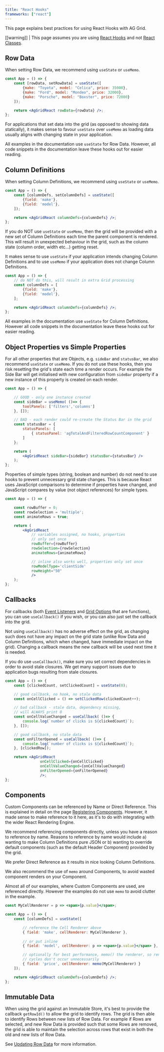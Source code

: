 ```yaml
---
title: "React Hooks"
frameworks: ["react"]
---
```


This page explains best practices for using React Hooks with AG Grid.

[[warning]]
| This page assumes you are using [React Hooks](https://reactjs.org/docs/hooks-intro.html) and not [React Classes](https://reactjs.org/docs/react-component.html).

## Row Data

When setting Row Data, we recommend using `useState` or `useMemo`.

```jsx
const App = () => {
    const [rowData, setRowData] = useState([
        {make: "Toyota", model: "Celica", price: 35000},
        {make: "Ford", model: "Mondeo", price: 32000},
        {make: "Porsche", model: "Boxster", price: 72000}
    ]);

    return <AgGridReact rowData={rowData} />;
};
```

For applications that set data into the grid (as opposed to showing data statically), it makes sense to favour `useState`
over `useMemo` as loading data usually aligns with changing state in your application.

All examples in the documentation use `useState` for Row Data. However, all code snippets in the documentation leave 
these hooks out for easier reading.

## Column Definitions

When setting Column Definitions, we recommend using `useState` or `useMemo`.

```jsx
const App = () => {
    const [columnDefs, setColumnDefs] = useState([
        {field: 'make'},
        {field: 'model'},
    ]);

    return <AgGridReact columnDefs={columnDefs} />;
};
```

If you do NOT use `useState` or `useMemo`, then the grid will be provided with a new set of Column Definitions each time
the parent component is rendered. This will result in unexpected behaviour in the grid, such as the column state 
(column order, width etc...) getting reset.

It makes sense to use `useState` if your application intends changing Column Definitions and to use `useMemo` if your 
application does not change Column Definitions.

```jsx
const App = () => {
    // do NOT do this, will result in extra Grid processing
    const columnDefs = [
        {field: 'make'},
        {field: 'model'},
    ];

    return <AgGridReact columnDefs={columnDefs} />;
};
```

All examples in the documentation use `useState` for Column Definitions. However all code snippets in the documentation
leave these hooks out for easier reading.

## Object Properties vs Simple Properties

For all other properties that are Objects, e.g. `sideBar` and `statusBar`, we also recommend `useState` or `useMemo`. If
you do not use these hooks, then you risk resetting the grid's state each time a render occurs. For example the Side Bar
will get initialised with new configuration from `sideBar` property if a new instance of this property is created on each render.

```jsx
const App = () => {

    // GOOD - only one instance created
    const sideBar = useMemo( ()=> {
        toolPanels: ['filters','columns']
    }, []);

    // BAD - each render could re-create the Status Bar in the grid
    const statusBar = {
        statusPanels: [ 
            { statusPanel: 'agTotalAndFilteredRowCountComponent' }
        ]
    };

    return (
        <AgGridReact sideBar={sideBar} statusBar={statusBar} />
    );
};
```

Properties of simple types (string, boolean and number) do not need to use hooks to prevent unnecessary grid state 
changes. This is because React uses JavaScript comparisons to determine if properties have changed, and JavaScript 
compares by value (not object references) for simple types.

```jsx
const App = () => {

    const rowBuffer = 0;
    const rowSelection = 'multiple';
    const animateRows = true;

    return (
        <AgGridReact 
            // variables assigned, no hooks, properties
            // only set once
            rowBuffer={rowBuffer} 
            rowSelection={rowSelection} 
            animateRows={animateRows} 

            // inline also works well, properties only set once
            rowModelType='clientSide'
            rowHeight="50"
            />
    );
};
```

## Callbacks

For callbacks (both [Event Listeners](/grid-events/) and [Grid Options](/grid-options/) that are functions), you can use
`useCallback()` if you wish, or you can also just set the callback into the grid.

Not using `useCallback()` has no adverse effect on the grid, as changing such does not have any impact on the grid state
(unlike Row Data and Column Definitions, which when changed, have immediate impact on the grid). Changing a callback 
means the new callback will be used next time it is needed.

If you do use `useCallback()`, make sure you set correct dependencies in order to avoid stale closures. We get many 
support issues due to application bugs resulting from stale closures.

```jsx
const App = () => {
    const [clickedCount, setClickedCount] = useState(0);

    // good callback, no hook, no stale data
    const onCellClicked = () => setClickedRow(clickedCount++);

    // bad callback - stale data, dependency missing,
    // will ALWAYS print 0
    const onCellValueChanged = useCallback( ()=> {
        console.log(`number of clicks is ${clickedCount}`);
    }, []);

    // good callback, no stale data
    const onFilterOpened = useCallback( ()=> {
        console.log(`number of clicks is ${clickedCount}`);
    }, [clickedRow]);

    return <AgGridReact 
                onCellClicked={onCellClicked} 
                onCellValueChanged={onCellValueChanged}
                onFilterOpened={onFilterOpened}
                />;
};
```

## Components

Custom Components can be referenced by Name or Direct Reference. This is explained in detail on the page 
[Registering Components](/components/). However, it made sense to make reference to it here, as it's to do with 
integrating with the wider React Rendering Engine.

We recommend referencing components directly, unless you have a reason to reference by name. Reasons to reference by 
name would include a) wanting to make Column Definitions pure JSON or b) wanting to override default components (such as
the default Header Component) provided by the grid.

We prefer Direct Reference as it results in nice looking Column Definitions.

We also recommend the use of `memo` around Components, to avoid wasted component renders on your Component.

Almost all of our examples, where Custom Components are used, are referenced directly. However the examples do not use
`memo` to avoid clutter in the example.

```jsx
const MyCellRenderer = p => <span>{p.value}</span>;

const App = () => {
    const [columnDefs] = useState([

        // reference the Cell Renderer above
        { field: 'make', cellRenderer: MyCellRenderer },
        
        // or put inline
        { field: 'model', cellRenderer: p => <span>{p.value}</span> },

        // optionally for best performance, memo() the renderer, so render
        // cycles don't occur unnecessarily
        { field: 'price', cellRenderer: memo(MyCellRenderer) }
    ]);

    return <AgGridReact columnDefs={columnDefs} />;
};
```

## Immutable Data

When using the grid against an Immutable Store, it's best to provide the callback `getRowId()` to allow the grid to 
identify rows. The grid is then able to identify Rows between new lists of Row Data. For example if Rows are selected, 
and new Row Data is provided such that some Rows are removed, the grid is able to maintain the selection across rows 
that exist in both the old and new lists of Row Data.

See [Updating Row Data](/data-update-row-data/) for more information.
